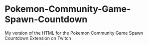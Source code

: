 # Pokemon-Community-Game-Spawn-Countdown
My version of the HTML for the Pokemon Community Game Spawn Countdown Extension on Twitch
